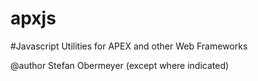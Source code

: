 # apxjs
#Javascript Utilities for APEX and other Web Frameworks

@author Stefan Obermeyer (except where indicated)
